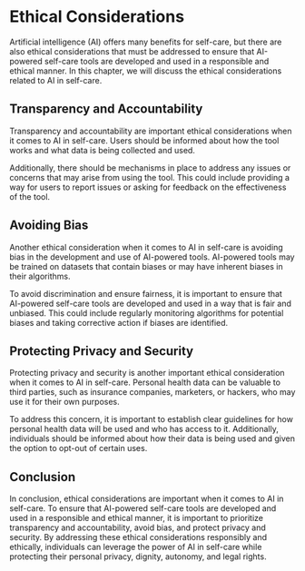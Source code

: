 Ethical Considerations
================================================================

Artificial intelligence (AI) offers many benefits for self-care, but there are also ethical considerations that must be addressed to ensure that AI-powered self-care tools are developed and used in a responsible and ethical manner. In this chapter, we will discuss the ethical considerations related to AI in self-care.

Transparency and Accountability
-------------------------------

Transparency and accountability are important ethical considerations when it comes to AI in self-care. Users should be informed about how the tool works and what data is being collected and used.

Additionally, there should be mechanisms in place to address any issues or concerns that may arise from using the tool. This could include providing a way for users to report issues or asking for feedback on the effectiveness of the tool.

Avoiding Bias
-------------

Another ethical consideration when it comes to AI in self-care is avoiding bias in the development and use of AI-powered tools. AI-powered tools may be trained on datasets that contain biases or may have inherent biases in their algorithms.

To avoid discrimination and ensure fairness, it is important to ensure that AI-powered self-care tools are developed and used in a way that is fair and unbiased. This could include regularly monitoring algorithms for potential biases and taking corrective action if biases are identified.

Protecting Privacy and Security
-------------------------------

Protecting privacy and security is another important ethical consideration when it comes to AI in self-care. Personal health data can be valuable to third parties, such as insurance companies, marketers, or hackers, who may use it for their own purposes.

To address this concern, it is important to establish clear guidelines for how personal health data will be used and who has access to it. Additionally, individuals should be informed about how their data is being used and given the option to opt-out of certain uses.

Conclusion
----------

In conclusion, ethical considerations are important when it comes to AI in self-care. To ensure that AI-powered self-care tools are developed and used in a responsible and ethical manner, it is important to prioritize transparency and accountability, avoid bias, and protect privacy and security. By addressing these ethical considerations responsibly and ethically, individuals can leverage the power of AI in self-care while protecting their personal privacy, dignity, autonomy, and legal rights.


